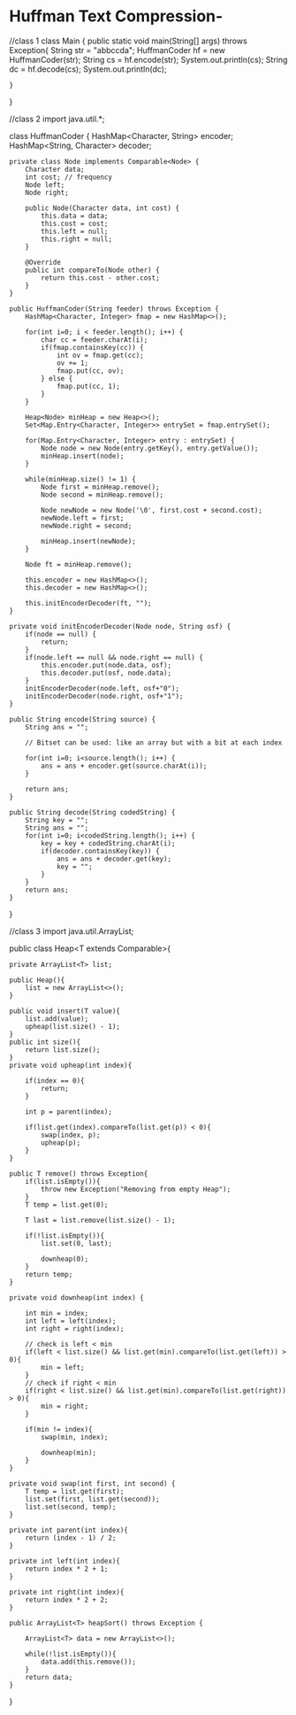 # Huffman Text Compression-


//class 1
class Main {
    public static void main(String[] args) throws Exception{
        String str = "abbccda";
        HuffmanCoder hf = new HuffmanCoder(str);
        String cs = hf.encode(str);
        System.out.println(cs);
        String dc = hf.decode(cs);
        System.out.println(dc);


    }
}





//class 2
import java.util.*;

class HuffmanCoder {
    HashMap<Character, String> encoder;
    HashMap<String, Character> decoder;

    private class Node implements Comparable<Node> {
        Character data;
        int cost; // frequency
        Node left;
        Node right;

        public Node(Character data, int cost) {
            this.data = data;
            this.cost = cost;
            this.left = null;
            this.right = null;
        }

        @Override
        public int compareTo(Node other) {
            return this.cost - other.cost;
        }
    }

    public HuffmanCoder(String feeder) throws Exception {
        HashMap<Character, Integer> fmap = new HashMap<>();

        for(int i=0; i < feeder.length(); i++) {
            char cc = feeder.charAt(i);
            if(fmap.containsKey(cc)) {
                int ov = fmap.get(cc);
                ov += 1;
                fmap.put(cc, ov);
            } else {
                fmap.put(cc, 1);
            }
        }

        Heap<Node> minHeap = new Heap<>();
        Set<Map.Entry<Character, Integer>> entrySet = fmap.entrySet();

        for(Map.Entry<Character, Integer> entry : entrySet) {
            Node node = new Node(entry.getKey(), entry.getValue());
            minHeap.insert(node);
        }

        while(minHeap.size() != 1) {
            Node first = minHeap.remove();
            Node second = minHeap.remove();

            Node newNode = new Node('\0', first.cost + second.cost);
            newNode.left = first;
            newNode.right = second;

            minHeap.insert(newNode);
        }

        Node ft = minHeap.remove();

        this.encoder = new HashMap<>();
        this.decoder = new HashMap<>();

        this.initEncoderDecoder(ft, "");
    }

    private void initEncoderDecoder(Node node, String osf) {
        if(node == null) {
            return;
        }
        if(node.left == null && node.right == null) {
            this.encoder.put(node.data, osf);
            this.decoder.put(osf, node.data);
        }
        initEncoderDecoder(node.left, osf+"0");
        initEncoderDecoder(node.right, osf+"1");
    }

    public String encode(String source) {
        String ans = "";

        // Bitset can be used: like an array but with a bit at each index

        for(int i=0; i<source.length(); i++) {
            ans = ans + encoder.get(source.charAt(i));
        }

        return ans;
    }

    public String decode(String codedString) {
        String key = "";
        String ans = "";
        for(int i=0; i<codedString.length(); i++) {
            key = key + codedString.charAt(i);
            if(decoder.containsKey(key)) {
                ans = ans + decoder.get(key);
                key = "";
            }
        }
        return ans;
    }
}




//class 3
import java.util.ArrayList;

public class Heap<T extends Comparable<T>>{

    private ArrayList<T> list;

    public Heap(){
        list = new ArrayList<>();
    }

    public void insert(T value){
        list.add(value);
        upheap(list.size() - 1);
    }
    public int size(){
        return list.size();
    }
    private void upheap(int index){

        if(index == 0){
            return;
        }

        int p = parent(index);

        if(list.get(index).compareTo(list.get(p)) < 0){
            swap(index, p);
            upheap(p);
        }
    }

    public T remove() throws Exception{
        if(list.isEmpty()){
            throw new Exception("Removing from empty Heap");
        }
        T temp = list.get(0);

        T last = list.remove(list.size() - 1);

        if(!list.isEmpty()){
            list.set(0, last);

            downheap(0);
        }
        return temp;
    }

    private void downheap(int index) {

        int min = index;
        int left = left(index);
        int right = right(index);

        // check is left < min
        if(left < list.size() && list.get(min).compareTo(list.get(left)) > 0){
            min = left;
        }
        // check if right < min
        if(right < list.size() && list.get(min).compareTo(list.get(right)) > 0){
            min = right;
        }

        if(min != index){
            swap(min, index);

            downheap(min);
        }
    }

    private void swap(int first, int second) {
        T temp = list.get(first);
        list.set(first, list.get(second));
        list.set(second, temp);
    }

    private int parent(int index){
        return (index - 1) / 2;
    }

    private int left(int index){
        return index * 2 + 1;
    }

    private int right(int index){
        return index * 2 + 2;
    }

    public ArrayList<T> heapSort() throws Exception {

        ArrayList<T> data = new ArrayList<>();

        while(!list.isEmpty()){
            data.add(this.remove());
        }
        return data;
    }

}
